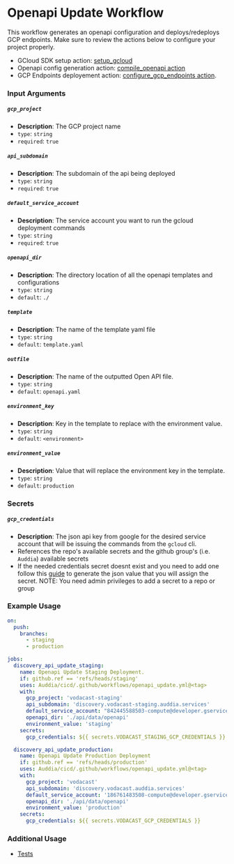 # Openapi Update Workflow
This workflow generates an openapi configuration and deploys/redeploys GCP endpoints. Make sure to review the actions below to configure your project properly. 

* GCloud SDK setup action: [setup_gcloud](../../actions/setup_gcloud/README.md)
* Openapi config generation action: [compile_openapi action](../../actions/compile_openapi/README.md)
* GCP Endpoints deployement action: [configure_gcp_endpoints action](../../actions/configure_gcp_endpoints/README.md).

### Input Arguments

##### `gcp_project`
* **Description**: The GCP project name
* `type`: `string`
* `required`: `true`

##### `api_subdomain`
* **Description**: The subdomain of the api being deployed
* `type`: `string`
* `required`: `true`

##### `default_service_account`
* **Description**: The service account you want to run the gcloud deployment commands
* `type`: `string`
* `required`: `true`

##### `openapi_dir`
* **Description**: The directory location of all the openapi templates and configurations
* `type`: `string`
* `default`: `./`

##### `template`
* **Description**: The name of the template yaml file
* `type`: `string`
* `default`: `template.yaml`

##### `outfile`
* **Description**: The name of the outputted Open API file.
* `type`: `string`
* `default`: `openapi.yaml`

##### `environment_key`
* **Description**: Key in the template to replace with the environment value.
* `type`: `string`
* `default`: `<environment>`

##### `environment_value`
* **Description**: Value that will replace the environment key in the template.
* `type`: `string`
* `default`: `production`


### Secrets

##### `gcp_credentials`
* **Description**: The json api key from google for the desired service account that will be issuing the commands from the `gcloud` cli.
* References the repo's available secrets and the github group's (i.e. `Auddia`) available secrets
* If the needed credentials secret doesnt exist and you need to add one follow this [guide](https://cloud.google.com/docs/authentication/getting-started#create-service-account-console) to generate the json value that you will assign the secret. NOTE: You need admin privileges to add a secret to a repo or group


### Example Usage
```yaml
on:
  push:
    branches:
      - staging
      - production

jobs:
  discovery_api_update_staging:
    name: Openapi Update Staging Deployment.
    if: github.ref == 'refs/heads/staging'
    uses: Auddia/cicd/.github/workflows/openapi_update.yml@<tag>
    with:
      gcp_project: 'vodacast-staging'
      api_subdomain: 'discovery.vodacast-staging.auddia.services'
      default_service_account: "842445588503-compute@developer.gserviceaccount.com"
      openapi_dir: './api/data/openapi'
      environment_value: 'staging'
    secrets:
      gcp_credentials: ${{ secrets.VODACAST_STAGING_GCP_CREDENTIALS }}

  discovery_api_update_production:
    name: Openapi Update Production Deployment
    if: github.ref == 'refs/heads/production'
    uses: Auddia/cicd/.github/workflows/openapi_update.yml@<tag>
    with:
      gcp_project: 'vodacast'
      api_subdomain: 'discovery.vodacast.auddia.services'
      default_service_account: '186761483508-compute@developer.gserviceaccount.com'
      openapi_dir: './api/data/openapi'
      environment_value: 'production'
    secrets:
      gcp_credentials: ${{ secrets.VODACAST_GCP_CREDENTIALS }}
```

### Additional Usage
* [Tests]()